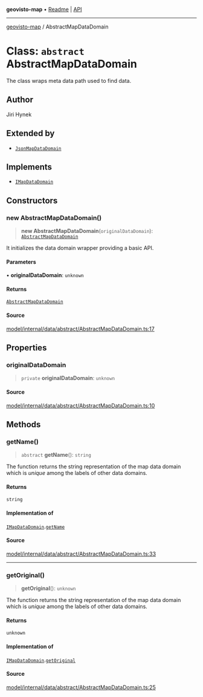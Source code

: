 **geovisto-map** • [Readme](../README.md) \| [API](../globals.md)

***

[geovisto-map](../README.md) / AbstractMapDataDomain

# Class: `abstract` AbstractMapDataDomain

The class wraps meta data path used to find data.

## Author

Jiri Hynek

## Extended by

- [`JsonMapDataDomain`](JsonMapDataDomain.md)

## Implements

- [`IMapDataDomain`](../interfaces/IMapDataDomain.md)

## Constructors

### new AbstractMapDataDomain()

> **new AbstractMapDataDomain**(`originalDataDomain`): [`AbstractMapDataDomain`](AbstractMapDataDomain.md)

It initializes the data domain wrapper providing a basic API.

#### Parameters

• **originalDataDomain**: `unknown`

#### Returns

[`AbstractMapDataDomain`](AbstractMapDataDomain.md)

#### Source

[model/internal/data/abstract/AbstractMapDataDomain.ts:17](https://github.com/geovisto/geovisto-map/blob/5ee2cb5d45c19062fc8fc6beefa2848c076518b6/src/model/internal/data/abstract/AbstractMapDataDomain.ts#L17)

## Properties

### originalDataDomain

> `private` **originalDataDomain**: `unknown`

#### Source

[model/internal/data/abstract/AbstractMapDataDomain.ts:10](https://github.com/geovisto/geovisto-map/blob/5ee2cb5d45c19062fc8fc6beefa2848c076518b6/src/model/internal/data/abstract/AbstractMapDataDomain.ts#L10)

## Methods

### getName()

> `abstract` **getName**(): `string`

The function returns the string representation of the map data domain
which is *unique* among the labels of other data domains.

#### Returns

`string`

#### Implementation of

[`IMapDataDomain`](../interfaces/IMapDataDomain.md).[`getName`](../interfaces/IMapDataDomain.md#getname)

#### Source

[model/internal/data/abstract/AbstractMapDataDomain.ts:33](https://github.com/geovisto/geovisto-map/blob/5ee2cb5d45c19062fc8fc6beefa2848c076518b6/src/model/internal/data/abstract/AbstractMapDataDomain.ts#L33)

***

### getOriginal()

> **getOriginal**(): `unknown`

The function returns the string representation of the map data domain
which is *unique* among the labels of other data domains.

#### Returns

`unknown`

#### Implementation of

[`IMapDataDomain`](../interfaces/IMapDataDomain.md).[`getOriginal`](../interfaces/IMapDataDomain.md#getoriginal)

#### Source

[model/internal/data/abstract/AbstractMapDataDomain.ts:25](https://github.com/geovisto/geovisto-map/blob/5ee2cb5d45c19062fc8fc6beefa2848c076518b6/src/model/internal/data/abstract/AbstractMapDataDomain.ts#L25)

